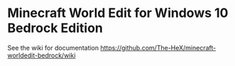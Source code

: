 # Minecraft World Edit for Windows 10 Bedrock Edition


See the wiki for documentation https://github.com/The-HeX/minecraft-worldedit-bedrock/wiki

